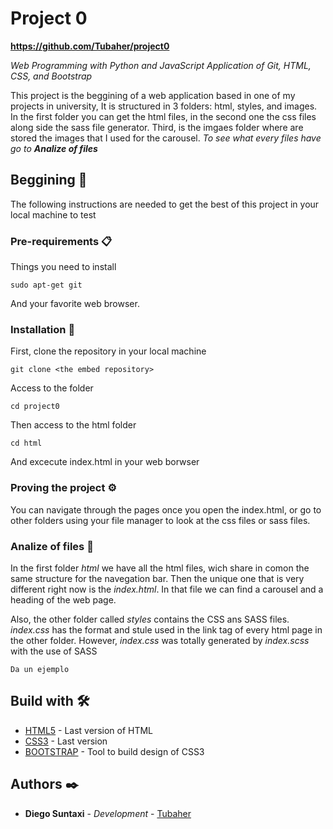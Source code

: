 <!-- Universidad Yachay Tech
Diego Hernán Suntaxi Domínguez
Curso de Web Programming
Prof. Rigoberto Fonseca  -->

# Project 0

**https://github.com/Tubaher/project0**

_Web Programming with Python and JavaScript_
_Application of Git, HTML, CSS, and Bootstrap_

This project is the beggining of a web application based in one of my projects in university, It is structured
in 3 folders: html, styles, and images. In the first folder you can get the html files, in the second one
the css files along side the sass file generator. Third, is the imgaes folder where are stored the images
that I used for the carousel. _To see what every files have go to  **Analize of files**_

## Beggining 🚀

The following instructions are needed to get the best of this project in your local machine to test

<!-- Go to **Deployment** to know how to get ready the project -->


### Pre-requirements 📋

Things you need to install


```
sudo apt-get git
```
And your favorite web browser.

### Installation 🔧

First, clone the repository in your local machine

```
git clone <the embed repository>
```

Access to the folder

```
cd project0
```

Then access to the html folder

```
cd html
```

And excecute index.html in your web borwser


### Proving the project ⚙️

You can navigate through the pages once you open the index.html, or go to other folders using your file manager to look at the css files or sass files.

### Analize of files 🔩

In the first folder _html_ we have all the html files, wich share in comon the same structure for the navegation bar. Then
the unique one that is very different right now is the _index.html_. In that file we can find a carousel and a heading of the 
web page.

Also, the other folder called _styles_ contains the CSS ans SASS files. _index.css_ has the format and stule used in the link tag of
every html page in the other folder. However, _index.css_ was totally generated by _index.scss_ with the use of SASS

```
Da un ejemplo
```


## Build with 🛠️

* [HTML5](https://developer.mozilla.org/es/docs/HTML/HTML5) - Last version of HTML
* [CSS3](https://developer.mozilla.org/es/docs/Archive/CSS3) - Last version
* [BOOTSTRAP](https://getbootstrap.com/) - Tool to build design of CSS3

<!-- ## Contribuyendo 🖇️

Por favor lee el [CONTRIBUTING.md](https://gist.github.com/villanuevand/xxxxxx) para detalles de nuestro código de conducta, y el proceso para enviarnos pull requests.

## Wiki 📖

Puedes encontrar mucho más de cómo utilizar este proyecto en nuestra [Wiki](https://github.com/tu/proyecto/wiki)
 -->
<!-- ## Versionado 📌

Usamos [SemVer](http://semver.org/) para el versionado. Para todas las versiones disponibles, mira los [tags en este repositorio](https://github.com/tu/proyecto/tags). -->

## Authors ✒️

* **Diego Suntaxi** - *Development* - [Tubaher](https://github.com/Tubaher)

<!-- También puedes mirar la lista de todos los [contribuyentes](https://github.com/your/project/contributors) quíenes han participado en este proyecto.  -->

<!-- ## Licencia 📄

Este proyecto está bajo la Licencia (Tu Licencia) - mira el archivo [LICENSE.md](LICENSE.md) para detalles -->

<!-- ## Expresiones de Gratitud 🎁

* Comenta a otros sobre este proyecto 📢
* Invita una cerveza 🍺 a alguien del equipo. 
* Da las gracias públicamente 🤓.
* etc.
 -->
